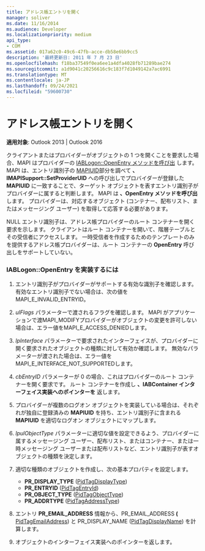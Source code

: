 ```yaml
---
title: アドレス帳エントリを開く
manager: soliver
ms.date: 11/16/2014
ms.audience: Developer
ms.localizationpriority: medium
api_type:
- COM
ms.assetid: 017a62c0-49c6-47fb-acce-db58e6bb9cc5
description: '最終更新日: 2011 年 7 月 23 日'
ms.openlocfilehash: f18ba37549f0ea6ee1a4dfa4028fb71289bae274
ms.sourcegitcommit: a1d9041c20256616c9c183f7d1049142a7ac6991
ms.translationtype: MT
ms.contentlocale: ja-JP
ms.lasthandoff: 09/24/2021
ms.locfileid: "59600730"
---
```

# <a name="opening-address-book-entries"></a>アドレス帳エントリを開く

**適用対象**: Outlook 2013 | Outlook 2016 
  
クライアントまたはプロバイダーがオブジェクトの 1 つを開くことを要求した場合、MAPI はプロバイダーの [IABLogon::OpenEntry メソッドを呼び出](iablogon-openentry.md) します。 MAPI は、エントリ識別子の [MAPIUID](mapiuid.md)部分を調べて **、IMAPISupport::SetProviderUID** への呼び出しでプロバイダーが登録した **MAPIUID** に一致することで、ターゲット オブジェクトを表すエントリ識別子がプロバイダーに属すると判断します。 MAPI は **、OpenEntry メソッドを呼び出** します。 プロバイダーは、対応するオブジェクト (コンテナー、配布リスト、またはメッセージング ユーザー) を取得して応答する必要があります。 
  
NULL エントリ識別子は、アドレス帳プロバイダーのルート コンテナーを開く要求を示します。 クライアントはルート コンテナーを開いて、階層テーブルとその受信者にアクセスします。 一時受信者を作成するためのテンプレートのみを提供するアドレス帳プロバイダーは、ルート コンテナーの **OpenEntry** 呼び出しをサポートしていない。 
  
### <a name="to-implement-iablogonopenentry"></a>IABLogon::OpenEntry を実装するには
  
1. エントリ識別子がプロバイダーがサポートする有効な識別子を確認します。 有効なエントリ識別子でない場合は、次の値をMAPI_E_INVALID_ENTRYID。 
    
2. _ulFlags_ パラメーターで渡されるフラグを確認します。 MAPI がアプリケーションで渡MAPI_MODIFYプロバイダーがオブジェクトの変更を許可しない場合は、エラー値をMAPI_E_ACCESS_DENIEDします。 
    
3. _lpInterface_ パラメーターで要求されたインターフェイスが、プロバイダーに開く要求されたオブジェクトの種類に対して有効か確認します。 無効なパラメーターが渡された場合は、エラー値をMAPI_E_INTERFACE_NOT_SUPPORTEDします。 
    
4. _cbEntryID_ パラメーターが 0 の場合、これはプロバイダーのルート コンテナーを開く要求です。 ルート コンテナーを作成し **、IABContainer インターフェイス実装へのポインターを** 返します。 
    
5. プロバイダーが複数のログオン オブジェクトを実装している場合は、それぞれが独自に登録済みの **MAPIUID** を持ち、エントリ識別子に含まれる **MAPIUID** を適切なログオン オブジェクトにマップします。 
    
6. _lpulObjectType_ パラメーターに適切な値を設定できるよう、プロバイダーに属するメッセージング ユーザー、配布リスト、またはコンテナー、または一時メッセージング ユーザーまたは配布リストなど、エントリ識別子が表すオブジェクトの種類を決定します。 
    
7. 適切な種類のオブジェクトを作成し、次の基本プロパティを設定します。
    
    - **PR_DISPLAY_TYPE** ([PidTagDisplayType](pidtagdisplaytype-canonical-property.md))
    - **PR_ENTRYID** ([PidTagEntryId](pidtagentryid-canonical-property.md))
    - **PR_OBJECT_TYPE** ([PidTagObjectType](pidtagobjecttype-canonical-property.md))
    - **PR_ADDRTYPE** ([PidTagAddressType](pidtagaddresstype-canonical-property.md))
    
8. エントリ **PR_EMAIL_ADDRESS** 情報から、PR_EMAIL_ADDRESS **(** [PidTagEmailAddress](pidtagemailaddress-canonical-property.md)) と PR_DISPLAY_NAME ([PidTagDisplayName](pidtagdisplayname-canonical-property.md)) を計算します。
    
9. オブジェクトのインターフェイス実装へのポインターを返します。 
    

